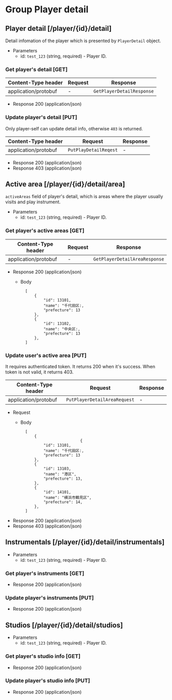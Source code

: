 # Group Player detail

## Player detail [/player/{id}/detail]

Detail infomation of the player which is presented by `PlayerDetail` object. 

+ Parameters
    + id: `test_123` (string, required) - Player ID.

### Get player's detail [GET]

| Content-Type header | Request | Response |
| --- | --- | --- |
| application/protobuf | - | `GetPlayerDetailResponse` |

+ Response 200 (application/json) 

### Update player's detail [PUT]

Only player-self can update detail info, otherwise `403` is returned.

| Content-Type header | Request | Response |
| --- | --- | --- |
| application/protobuf | `PutPlayDetailReqest` | - |

+ Response 200 (application/json)
+ Response 403 (application/json)

## Active area [/player/{id}/detail/area]

`activeAreas` field of player's detail, which is areas where the player usually visits and play instrument.

+ Parameters
    + id: `test_123` (string, required) - Player ID.

### Get player's active areas [GET]

| Content-Type header | Request | Response |
| --- | --- | --- |
| application/protobuf | - | `GetPlayerDetailAreaResponse` |

+ Response 200 (application/json)
    + Body

            [
                {
                    "id": 13101,
                    "name": "千代田区:,
                    "prefecture": 13
                },
                {
                    "id": 13102,
                    "name": "中央区:,
                    "prefecture": 13
                },
            ]

### Update user's active area [PUT]

It requires authenticated token. It returns 200 when it's success. When token is not valid, it returns 403.

| Content-Type header | Request | Response |
| --- | --- | --- |
| application/protobuf | `PutPlayerDetailAreaRequest` | - |

+ Request    
    + Body

            [
                {
                                    {
                    "id": 13101,
                    "name": "千代田区:,
                    "prefecture": 13
                },
                {
                    "id": 13103, 
                    "name": "港区", 
                    "prefecture": 13,
                },
                {
                    "id": 14101, 
                    "name": "横浜市鶴見区", 
                    "prefecture": 14,
                },
            ]

+ Response 200 (application/json)
+ Response 403 (application/json)

## Instrumentals [/player/{id}/detail/instrumentals]

+ Parameters
    + id: `test_123` (string, required) - Player ID.

### Get player's instruments [GET]

+ Response 200 (application/json)

### Update player's instruments [PUT]

+ Response 200 (application/json)

## Studios [/player/{id}/detail/studios]

+ Parameters
    + id: `test_123` (string, required) - Player ID.

### Get player's studio info [GET]

+ Response 200 (application/json)

### Update player's studio info [PUT]

+ Response 200 (application/json)

